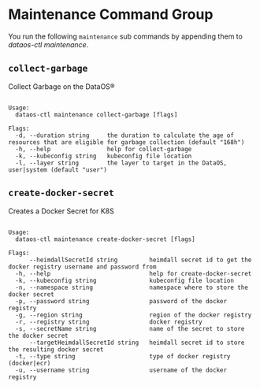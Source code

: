 # Maintenance Command Group
You run the following `maintenance` sub commands by appending them to *dataos-ctl maintenance*.

## `collect-garbage`
Collect Garbage on the DataOS®

```shell

Usage:
  dataos-ctl maintenance collect-garbage [flags]

Flags:
  -d, --duration string     the duration to calculate the age of resources that are eligible for garbage collection (default "168h")
  -h, --help                help for collect-garbage
  -k, --kubeconfig string   kubeconfig file location
  -l, --layer string        the layer to target in the DataOS, user|system (default "user")
```

## `create-docker-secret`
Creates a Docker Secret for K8S

```shell

Usage:
  dataos-ctl maintenance create-docker-secret [flags]

Flags:
      --heimdallSecretId string         heimdall secret id to get the docker registry username and password from
  -h, --help                            help for create-docker-secret
  -k, --kubeconfig string               kubeconfig file location
  -n, --namespace string                namespace where to store the docker secret
  -p, --password string                 password of the docker registry
  -g, --region string                   region of the docker registry
  -r, --registry string                 docker registry
  -s, --secretName string               name of the secret to store the docker secret
      --targetHeimdallSecretId string   heimdall secret id to store the resulting docker secret
  -t, --type string                     type of docker registry (docker|ecr)
  -u, --username string                 username of the docker registry
```

